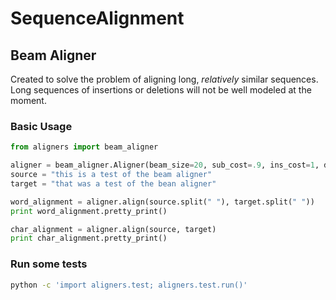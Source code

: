 SequenceAlignment
=================

Beam Aligner
------------

Created to solve the problem of aligning long, *relatively* similar sequences. Long sequences of insertions or deletions 
will not be well modeled at the moment.

### Basic Usage

```python
from aligners import beam_aligner

aligner = beam_aligner.Aligner(beam_size=20, sub_cost=.9, ins_cost=1, del_cost=1)
source = "this is a test of the beam aligner"
target = "that was a test of the bean aligner"

word_alignment = aligner.align(source.split(" "), target.split(" "))
print word_alignment.pretty_print()

char_alignment = aligner.align(source, target)
print char_alignment.pretty_print()
```

### Run some tests

```bash
python -c 'import aligners.test; aligners.test.run()'
```
